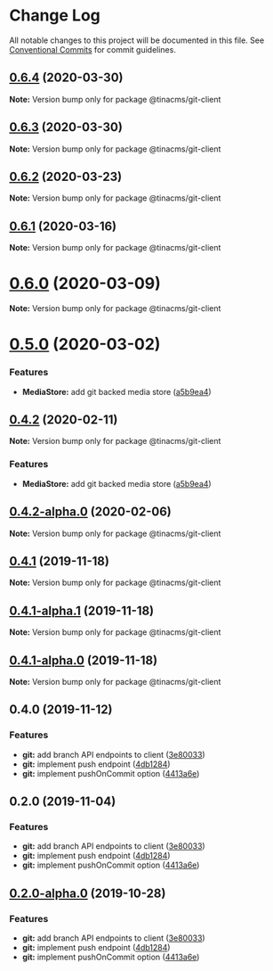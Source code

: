 # Change Log

All notable changes to this project will be documented in this file.
See [Conventional Commits](https://conventionalcommits.org) for commit guidelines.

## [0.6.4](https://github.com/tinacms/tinacms/compare/@tinacms/git-client@0.6.3...@tinacms/git-client@0.6.4) (2020-03-30)

**Note:** Version bump only for package @tinacms/git-client





## [0.6.3](https://github.com/tinacms/tinacms/compare/@tinacms/git-client@0.6.2...@tinacms/git-client@0.6.3) (2020-03-30)

**Note:** Version bump only for package @tinacms/git-client





## [0.6.2](https://github.com/tinacms/tinacms/compare/@tinacms/git-client@0.6.1...@tinacms/git-client@0.6.2) (2020-03-23)

**Note:** Version bump only for package @tinacms/git-client





## [0.6.1](https://github.com/tinacms/tinacms/compare/@tinacms/git-client@0.6.0...@tinacms/git-client@0.6.1) (2020-03-16)

**Note:** Version bump only for package @tinacms/git-client





# [0.6.0](https://github.com/tinacms/tinacms/compare/@tinacms/git-client@0.6.0-alpha.1...@tinacms/git-client@0.6.0) (2020-03-09)

**Note:** Version bump only for package @tinacms/git-client

# [0.5.0](https://github.com/tinacms/tinacms/compare/@tinacms/git-client@0.4.2...@tinacms/git-client@0.5.0) (2020-03-02)

### Features

- **MediaStore:** add git backed media store ([a5b9ea4](https://github.com/tinacms/tinacms/commit/a5b9ea4))

## [0.4.2](https://github.com/tinacms/tinacms/compare/@tinacms/git-client@0.4.2-alpha.1...@tinacms/git-client@0.4.2) (2020-02-11)

**Note:** Version bump only for package @tinacms/git-client

### Features

- **MediaStore:** add git backed media store ([a5b9ea4](https://github.com/tinacms/tinacms/commit/a5b9ea4))

## [0.4.2-alpha.0](https://github.com/tinacms/tinacms/compare/@tinacms/git-client@0.4.1...@tinacms/git-client@0.4.2-alpha.0) (2020-02-06)

**Note:** Version bump only for package @tinacms/git-client

## [0.4.1](https://github.com/tinacms/tinacms/compare/@tinacms/git-client@0.4.1-alpha.1...@tinacms/git-client@0.4.1) (2019-11-18)

**Note:** Version bump only for package @tinacms/git-client

## [0.4.1-alpha.1](https://github.com/tinacms/tinacms/compare/@tinacms/git-client@0.4.0...@tinacms/git-client@0.4.1-alpha.1) (2019-11-18)

**Note:** Version bump only for package @tinacms/git-client

## [0.4.1-alpha.0](https://github.com/tinacms/tinacms/compare/@tinacms/git-client@0.4.0...@tinacms/git-client@0.4.1-alpha.0) (2019-11-18)

**Note:** Version bump only for package @tinacms/git-client

## 0.4.0 (2019-11-12)

### Features

- **git:** add branch API endpoints to client ([3e80033](https://github.com/tinacms/tinacms/commit/3e80033))
- **git:** implement push endpoint ([4db1284](https://github.com/tinacms/tinacms/commit/4db1284))
- **git:** implement pushOnCommit option ([4413a6e](https://github.com/tinacms/tinacms/commit/4413a6e))

## 0.2.0 (2019-11-04)

### Features

- **git:** add branch API endpoints to client ([3e80033](https://github.com/tinacms/tinacms/commit/3e80033))
- **git:** implement push endpoint ([4db1284](https://github.com/tinacms/tinacms/commit/4db1284))
- **git:** implement pushOnCommit option ([4413a6e](https://github.com/tinacms/tinacms/commit/4413a6e))

## [0.2.0-alpha.0](https://github.com/tinacms/tinacms/compare/@tinacms/git-client@0.1.6-alpha.0...@tinacms/git-client@0.2.0-alpha.0) (2019-10-28)

### Features

- **git:** add branch API endpoints to client ([3e80033](https://github.com/tinacms/tinacms/commit/3e80033))
- **git:** implement push endpoint ([4db1284](https://github.com/tinacms/tinacms/commit/4db1284))
- **git:** implement pushOnCommit option ([4413a6e](https://github.com/tinacms/tinacms/commit/4413a6e))
